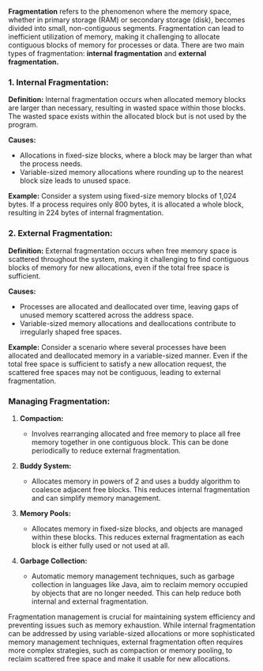 **Fragmentation** refers to the phenomenon where the memory space, whether in primary storage (RAM) or secondary storage (disk), becomes divided into small, non-contiguous segments. Fragmentation can lead to inefficient utilization of memory, making it challenging to allocate contiguous blocks of memory for processes or data. There are two main types of fragmentation: **internal fragmentation** and **external fragmentation.**

### 1. Internal Fragmentation:

**Definition:**
Internal fragmentation occurs when allocated memory blocks are larger than necessary, resulting in wasted space within those blocks. The wasted space exists within the allocated block but is not used by the program.

**Causes:**
- Allocations in fixed-size blocks, where a block may be larger than what the process needs.
- Variable-sized memory allocations where rounding up to the nearest block size leads to unused space.

**Example:**
Consider a system using fixed-size memory blocks of 1,024 bytes. If a process requires only 800 bytes, it is allocated a whole block, resulting in 224 bytes of internal fragmentation.

### 2. External Fragmentation:

**Definition:**
External fragmentation occurs when free memory space is scattered throughout the system, making it challenging to find contiguous blocks of memory for new allocations, even if the total free space is sufficient.

**Causes:**
- Processes are allocated and deallocated over time, leaving gaps of unused memory scattered across the address space.
- Variable-sized memory allocations and deallocations contribute to irregularly shaped free spaces.

**Example:**
Consider a scenario where several processes have been allocated and deallocated memory in a variable-sized manner. Even if the total free space is sufficient to satisfy a new allocation request, the scattered free spaces may not be contiguous, leading to external fragmentation.

### Managing Fragmentation:

1. **Compaction:**
   - Involves rearranging allocated and free memory to place all free memory together in one contiguous block. This can be done periodically to reduce external fragmentation.

2. **Buddy System:**
   - Allocates memory in powers of 2 and uses a buddy algorithm to coalesce adjacent free blocks. This reduces internal fragmentation and can simplify memory management.

3. **Memory Pools:**
   - Allocates memory in fixed-size blocks, and objects are managed within these blocks. This reduces external fragmentation as each block is either fully used or not used at all.

4. **Garbage Collection:**
   - Automatic memory management techniques, such as garbage collection in languages like Java, aim to reclaim memory occupied by objects that are no longer needed. This can help reduce both internal and external fragmentation.

Fragmentation management is crucial for maintaining system efficiency and preventing issues such as memory exhaustion. While internal fragmentation can be addressed by using variable-sized allocations or more sophisticated memory management techniques, external fragmentation often requires more complex strategies, such as compaction or memory pooling, to reclaim scattered free space and make it usable for new allocations.
